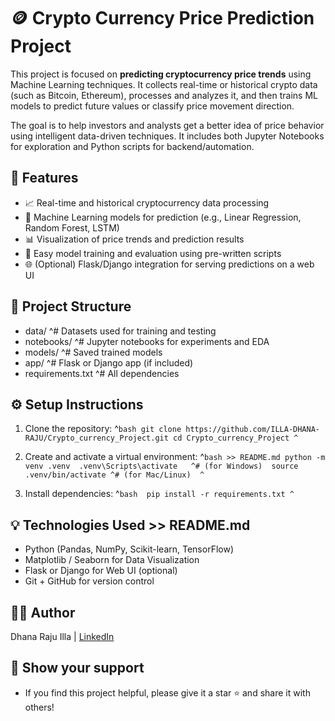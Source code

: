  # 🪙 Crypto Currency Price Prediction Project 


This project is focused on **predicting cryptocurrency price trends** using Machine Learning techniques.
It collects real-time or historical crypto data (such as Bitcoin, Ethereum), processes and analyzes it, 
and then trains ML models to predict future values or classify price movement direction. 

The goal is to help investors and analysts get a better idea of price behavior using intelligent data-driven techniques.
It includes both Jupyter Notebooks for exploration and Python scripts for backend/automation.


## 🚀 Features
- 📈 Real-time and historical cryptocurrency data processing
-  🤖 Machine Learning models for prediction (e.g., Linear Regression, Random Forest, LSTM)
-  📊 Visualization of price trends and prediction results
-  🧠 Easy model training and evaluation using pre-written scripts
-  🌐 (Optional) Flask/Django integration for serving predictions on a web UI

## 📁 Project Structure
- data/             ^# Datasets used for training and testing
- notebooks/        ^# Jupyter notebooks for experiments and EDA 
- models/           ^# Saved trained models
- app/              ^# Flask or Django app (if included)
- requirements.txt  ^# All dependencies


## ⚙️ Setup Instructions
1. Clone the repository: 
^```bash
git clone https://github.com/ILLA-DHANA-RAJU/Crypto_currency_Project.git
cd Crypto_currency_Project
^``` 

3. Create and activate a virtual environment:
^```bash >> README.md
python -m venv .venv 
.venv\Scripts\activate   ^# (for Windows) 
source .venv/bin/activate ^# (for Mac/Linux) 
^```


4. Install dependencies:
 ^```bash 
pip install -r requirements.txt
^``` 


## 💡 Technologies Used >> README.md
- Python (Pandas, NumPy, Scikit-learn, TensorFlow) 
- Matplotlib / Seaborn for Data Visualization
- Flask or Django for Web UI (optional)
- Git + GitHub for version control


## 👨‍💻 Author 
Dhana Raju Illa  |  [LinkedIn](http://www.linkedin.com/in/dhana-raju-illa-8906842a8)


## 🌟 Show your support
- If you find this project helpful, please give it a star ⭐ and share it with others!
